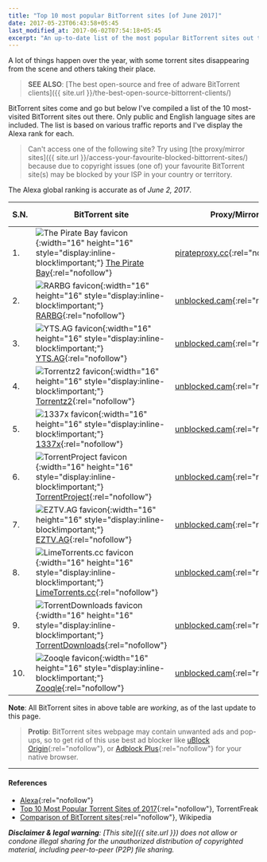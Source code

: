 ```yaml
---
title: "Top 10 most popular BitTorrent sites [of June 2017]"
date: 2017-05-23T06:43:58+05:45
last_modified_at: 2017-06-02T07:54:18+05:45
excerpt: "An up-to-date list of the most popular BitTorrent sites out there."
---
```


A lot of things happen over the year, with some torrent sites disappearing from the scene and others taking their place.

> **SEE ALSO**: [The best open-source and free of adware BitTorrent clients]({{ site.url }}/the-best-open-source-bittorrent-clients/)

BitTorrent sites come and go but below I've compiled a list of the 10 most-visited BitTorrent sites out there. Only public and English language sites are included. The list is based on various traffic reports and I've display the Alexa rank for each.

> Can't access one of the following site? Try using [the proxy/mirror sites]({{ site.url }}/access-your-favourite-blocked-bittorrent-sites/) because due to copyright issues (one of) your favourite BitTorrent site(s) may be blocked by your ISP in your country or territory.

The Alexa global ranking is accurate as of *June 2, 2017*.

| S.N. | BitTorrent site | Proxy/Mirror | Specialization | RSS | Launched | Alexa Rank |
|---|---|---|---|---|---|---|
| 1. | ![The Pirate Bay favicon](https://unblocked-pw.github.io/ico/pirateproxy.ico){:width="16" height="16" style="display:inline-block!important;"} [The Pirate Bay](http://thepiratebay.org){:rel="nofollow"} | [pirateproxy.cc](http://pirateproxy.cc){:rel="nofollow"} | - | Yes | 15 September 2003 | 101 |
| 2. | ![RARBG favicon](https://unblocked-pw.github.io/ico/rarbg.ico){:width="16" height="16" style="display:inline-block!important;"} [RARBG](http://rarbg.to){:rel="nofollow"} | [unblocked.cam](http://rarbg.unblocked.cam){:rel="nofollow"} | - | Yes | 2008 | 247 |
| 3. | ![YTS.AG favicon](https://unblocked-pw.github.io/ico/yts.ico){:width="16" height="16" style="display:inline-block!important;"} [YTS.AG](http://yts.ag){:rel="nofollow"} | [unblocked.cam](http://yts.unblocked.cam){:rel="nofollow"} | Movies | Yes | - | 265 |
| 4. | ![Torrentz2 favicon](https://unblocked-pw.github.io/ico/torrentz.ico){:width="16" height="16" style="display:inline-block!important;"} [Torrentz2](http://torrentz2.eu){:rel="nofollow"} | [unblocked.cam](http://torrentz.unblocked.cam){:rel="nofollow"} | Metasearch engine | Yes  | - | 397 |
| 5. | ![1337x favicon](https://unblocked-pw.github.io/ico/1337x.ico){:width="16" height="16" style="display:inline-block!important;"} [1337x](http://1337x.to){:rel="nofollow"} | [unblocked.cam](http://1337x.unblocked.cam){:rel="nofollow"} | - | No  | 2007 | 491 |
| 6. | ![TorrentProject favicon](https://unblocked-pw.github.io/ico/torrentproject.ico){:width="16" height="16" style="display:inline-block!important;"} [TorrentProject](http://torrentproject.se){:rel="nofollow"} | [unblocked.cam](http://torrentproject.unblocked.cam){:rel="nofollow"} | DHT search engine | Yes  | - | 884 |
| 7. | ![EZTV.AG favicon](https://unblocked-pw.github.io/ico/eztv.ico){:width="16" height="16" style="display:inline-block!important;"} [EZTV.AG](http://eztv.ag){:rel="nofollow"} | [unblocked.cam](http://eztv.unblocked.cam){:rel="nofollow"} | Television shows | Yes  | - | 1,023 |
| 8. | ![LimeTorrents.cc favicon](https://unblocked-pw.github.io/ico/limetorrents.ico){:width="16" height="16" style="display:inline-block!important;"} [LimeTorrents.cc](http://www.limetorrents.cc){:rel="nofollow"} | [unblocked.cam](http://limetorrents.unblocked.cam){:rel="nofollow"} | - | Yes  | - | 1,780 |
| 9. | ![TorrentDownloads favicon](https://unblocked-pw.github.io/ico/torrentdownloads.ico){:width="16" height="16" style="display:inline-block!important;"} [TorrentDownloads](http://www.torrentdownloads.me){:rel="nofollow"} | [unblocked.cam](http://torrentdownloads.unblocked.cam){:rel="nofollow"} | - | No  | - | 2,138 |
| 10. | ![Zooqle favicon](https://unblocked-pw.github.io/ico/zooqle.ico){:width="16" height="16" style="display:inline-block!important;"} [Zooqle](http://zooqle.com){:rel="nofollow"} | [unblocked.cam](http://zooqle.unblocked.cam){:rel="nofollow"} | - | Yes  | - | 3,302 |

**Note**: All BitTorrent sites in above table are *working*, as of the last update to this page.

> **Protip**: BitTorrent sites webpage may contain unwanted ads and pop-ups, so to get rid of this use best ad blocker like [uBlock Origin](http://github.com/gorhill/uBlock){:rel="nofollow"}, or [Adblock Plus](http://adblockplus.org/en/){:rel="nofollow"} for your native browser.

---

#### References

* [Alexa](http://www.alexa.com/siteinfo){:rel="nofollow"}
* [Top 10 Most Popular Torrent Sites of 2017](http://torrentfreak.com/top-10-most-popular-torrent-sites-of-2017-170107/){:rel="nofollow"}, TorrentFreak
* [Comparison of BitTorrent sites](http://en.wikipedia.org/wiki/Comparison_of_BitTorrent_sites){:rel="nofollow"}, Wikipedia

_**Disclaimer & legal warning**: [This site]({{ site.url }}) does not allow or condone illegal sharing for the unauthorized distribution of copyrighted material, including peer-to-peer (P2P) file sharing._
